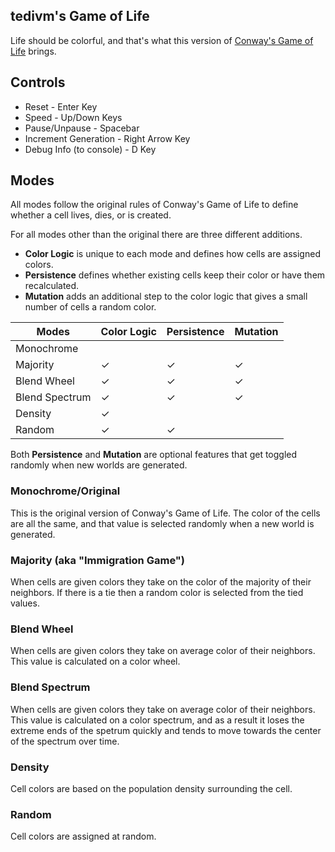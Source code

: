 ## tedivm's Game of Life

Life should be colorful, and that's what this version of [Conway's Game of Life](https://en.wikipedia.org/wiki/Conway%27s_Game_of_Life) brings.


## Controls

* Reset - Enter Key
* Speed - Up/Down Keys
* Pause/Unpause - Spacebar
* Increment Generation - Right Arrow Key
* Debug Info (to console) - D Key


## Modes

All modes follow the original rules of Conway's Game of Life to define whether a cell lives, dies, or is created.

For all modes other than the original there are three different additions.

* **Color Logic** is unique to each mode and defines how cells are assigned colors.
* **Persistence** defines whether existing cells keep their color or have them recalculated.
* **Mutation** adds an additional step to the color logic that gives a small number of cells a random color.


| Modes          | Color Logic | Persistence | Mutation |
|----------------|-------------|-------------|----------|
| Monochrome     |             |             |          |
| Majority       | ✓           | ✓           | ✓        |
| Blend Wheel    | ✓           | ✓           | ✓        |
| Blend Spectrum | ✓           | ✓           | ✓        |
| Density        | ✓           |             |          |
| Random         | ✓           | ✓           |          |

Both **Persistence** and **Mutation** are optional features that get toggled randomly when new worlds are generated.


### Monochrome/Original

This is the original version of Conway's Game of Life. The color of the cells are all the same, and that value is selected randomly when a new world is generated.


### Majority (aka "Immigration Game")

When cells are given colors they take on the color of the majority of their neighbors. If there is a tie then a random color is selected from the tied values.


### Blend Wheel

When cells are given colors they take on average color of their neighbors. This value is calculated on a color wheel.


### Blend Spectrum

When cells are given colors they take on average color of their neighbors. This value is calculated on a color spectrum, and as a result it loses the extreme ends of the spetrum quickly and tends to move towards the center of the spectrum over time.


### Density

Cell colors are based on the population density surrounding the cell.


### Random

Cell colors are assigned at random.

